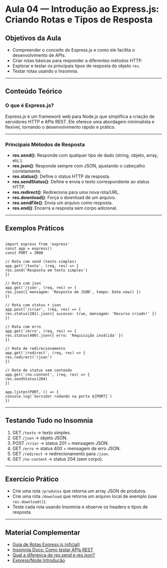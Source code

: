 # Aula 04 — Introdução ao Express.js: Criando Rotas e Tipos de Resposta

## Objetivos da Aula

- Compreender o conceito do Express.js e como ele facilita o desenvolvimento de APIs.
- Criar rotas básicas para responder a diferentes métodos HTTP.
- Explorar e testar os principais tipos de resposta do objeto `res`.
- Testar rotas usando o Insomnia.

---

## Conteúdo Teórico

### O que é Express.js?

Express.js é um framework web para Node.js que simplifica a criação de servidores HTTP e APIs REST. Ele oferece uma abordagem minimalista e flexível, tornando o desenvolvimento rápido e prático.

---

### Principais Métodos de Resposta

- **res.send()**: Responde com qualquer tipo de dado (string, objeto, array, etc.).
- **res.json()**: Responde sempre com JSON, ajustando o cabeçalho corretamente.
- **res.status()**: Define o status HTTP da resposta.
- **res.sendStatus()**: Define e envia o texto correspondente ao status HTTP.
- **res.redirect()**: Redireciona para uma nova rota/URL.
- **res.download()**: Força o download de um arquivo.
- **res.sendFile()**: Envia um arquivo como resposta.
- **res.end()**: Encerra a resposta sem corpo adicional.

---

## Exemplos Práticos

```

import express from 'express'
const app = express()
const PORT = 3000

// Rota com send (texto simples)
app.get('/texto', (req, res) => {
res.send('Resposta em texto simples')
})

// Rota com json
app.get('/json', (req, res) => {
res.json({ mensagem: 'Resposta em JSON', tempo: Date.now() })
})

// Rota com status + json
app.post('/criar', (req, res) => {
res.status(201).json({ sucesso: true, mensagem: 'Recurso criado!' })
})

// Rota com erro
app.get('/erro', (req, res) => {
res.status(400).json({ erro: 'Requisição inválida' })
})

// Rota de redirecionamento
app.get('/redirect', (req, res) => {
res.redirect('/json')
})

// Rota de status sem conteúdo
app.get('/no-content', (req, res) => {
res.sendStatus(204)
})

app.listen(PORT, () => {
console.log(`Servidor rodando na porta ${PORT}`)
})

```

---

## Testando Tudo no Insomnia

1. GET `/texto` → texto simples.
2. GET `/json` → objeto JSON.
3. POST `/criar` → status 201 + mensagem JSON.
4. GET `/erro` → status 400 + mensagem de erro JSON.
5. GET `/redirect` → redirecionamento para `/json`.
6. GET `/no-content` → status 204 (sem corpo).

---

## Exercício Prático

- Crie uma rota `/produtos` que retorna um array JSON de produtos.
- Crie uma rota `/download` que retorna um arquivo local de exemplo (use `res.download()`).
- Teste cada rota usando Insomnia e observe os headers e tipos de resposta.

---

## Material Complementar

- [Guia de Rotas Express.js (oficial)](https://expressjs.com/pt-br/guide/routing.html)
- [Insomnia Docs: Como testar APIs REST](https://docs.insomnia.rest)
- [Qual a diferença de res.send e res.json?](https://horadecodar.com.br/qual-a-diferenca-de-res-send-e-res-json-em-express/) 
- [Express/Node Introdução](https://developer.mozilla.org/pt-BR/docs/Learn_web_development/Extensions/Server-side/Express_Nodejs/Introduction)



